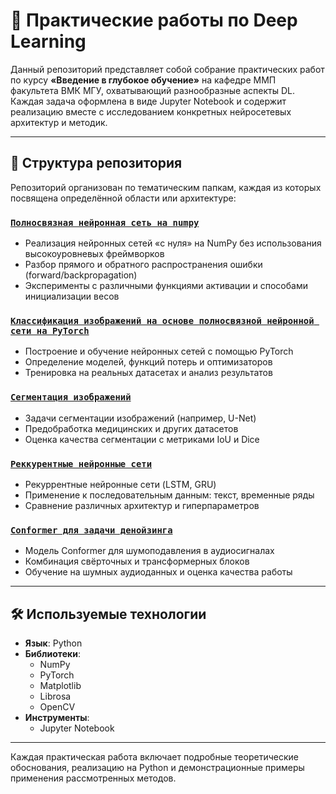 # 🧠 Практические работы по Deep Learning

Данный репозиторий представляет собой собрание практических работ по курсу **«Введение в глубокое обучение»** на кафедре ММП факультета ВМК МГУ, охватывающий разнообразные аспекты DL.
Каждая задача оформлена в виде Jupyter Notebook и содержит реализацию вместе с исследованием конкретных нейросетевых архитектур и методик.

---

## 📁 Структура репозитория

Репозиторий организован по тематическим папкам, каждая из которых посвящена определённой области или архитектуре:

### [`Полносвязная нейронная сеть на numpy`](https://github.com/bulkin-anton/DL_practice/blob/main/0_nn_numpy/nn_on_numpy.ipynb)
- Реализация нейронных сетей «с нуля» на NumPy без использования высокоуровневых фреймворков  
- Разбор прямого и обратного распространения ошибки (forward/backpropagation)  
- Эксперименты с различными функциями активации и способами инициализации весов  

### [`Классификация изображений на основе полносвязной нейронной сети на PyTorch`](https://github.com/bulkin-anton/DL_practice/blob/main/1_nn_pytorch/nn_on_pytorch.ipynb)
- Построение и обучение нейронных сетей с помощью PyTorch  
- Определение моделей, функций потерь и оптимизаторов  
- Тренировка на реальных датасетах и анализ результатов  

### [`Сегментация изображений`](https://github.com/bulkin-anton/DL_practice/blob/main/2_image_segmentation/image_segmentation_nns.ipynb)
- Задачи сегментации изображений (например, U-Net)  
- Предобработка медицинских и других датасетов  
- Оценка качества сегментации с метриками IoU и Dice  

### [`Реккурентные нейронные сети`](https://github.com/bulkin-anton/DL_practice/blob/main/3_RNN/RNN.ipynb)
- Рекуррентные нейронные сети (LSTM, GRU)  
- Применение к последовательным данным: текст, временные ряды  
- Сравнение различных архитектур и гиперпараметров  

### [`Conformer для задачи денойзинга`](https://github.com/bulkin-anton/DL_practice/blob/main/5_denoising_conformer/denoising_conformer.ipynb)
- Модель Conformer для шумоподавления в аудиосигналах  
- Комбинация свёрточных и трансформерных блоков  
- Обучение на шумных аудиоданных и оценка качества работы  

---

## 🛠️ Используемые технологии

- **Язык**: Python  
- **Библиотеки**:
  - NumPy 
  - PyTorch 
  - Matplotlib
  - Librosa
  - OpenCV  
- **Инструменты**:
  - Jupyter Notebook

---

Каждая практическая работа включает подробные теоретические обоснования, реализацию на Python и демонстрационные примеры применения рассмотренных методов.

